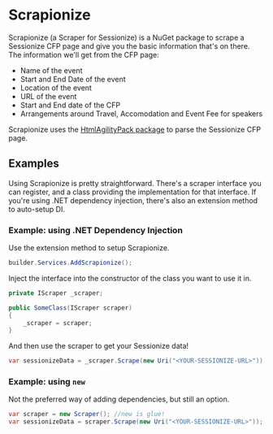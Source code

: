# Scrapionize

Scrapionize (a Scraper for Sessionize) is a NuGet package to scrape a Sessionize CFP page and give you the basic information that's
on there. The information we'll get from the CFP page:

* Name of the event
* Start and End Date of the event
* Location of the event
* URL of the event
* Start and End date of the CFP
* Arrangements around Travel, Accomodation and Event Fee for speakers

Scrapionize uses the [HtmlAgilityPack package](https://www.nuget.org/packages/HtmlAgilityPack/) to parse the Sessionize CFP page.

## Examples

Using Scrapionize is pretty straightforward. There's a scraper interface you can register, and a class providing the implementation for
that interface. If you're using .NET dependency injection, there's also an extension method to auto-setup DI.

### Example: using .NET Dependency Injection

Use the extension method to setup Scrapionize.

```csharp
builder.Services.AddScrapionize();
```

Inject the interface into the constructor of the class you want to use it in.

```csharp
private IScraper _scraper;

public SomeClass(IScraper scraper)
{
    _scraper = scraper;
}
```

And then use the scraper to get your Sessionize data!

```csharp
var sessionizeData = _scraper.Scrape(new Uri("<YOUR-SESSIONIZE-URL>"));
```

### Example: using `new`

Not the preferred way of adding dependencies, but still an option.

```csharp
var scraper = new Scraper(); //new is glue!
var sessionizeData = scraper.Scrape(new Uri("<YOUR-SESSIONIZE-URL>"));
```
